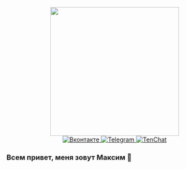 <div id="header" align="center">
  <img src="https://media.giphy.com/media/ZVik7pBtu9dNS/giphy.gif" width="300"/>
  <div id="badges">
    <a href="https://vk.com/flydecisive">
      <img src="https://img.shields.io/badge/Вконтакте-blue?logo=vk&logoColor=white&style=for-the-badge" alt="Вконтакте"/>
    </a>
    <a href="https://t.me/flydecisive_original">
      <img src="https://img.shields.io/badge/Telegram-blue?logo=telegram&logoColor=white&style=for-the-badge" alt="Telegram"/>
    </a>
    <a href="https://tenchat.ru/2413295?utm_source=643efe6f-c053-4a26-a7c1-6e057e05cac2">
      <img src="https://img.shields.io/badge/TenChat-red?logo=TenChat&logoColor=white&style=for-the-badge" alt="TenChat"/>
    </a>
  </div>
</div>

### Всем привет, меня зовут Максим 👋





<!--
**flydecisive/flydecisive** is a ✨ _special_ ✨ repository because its `README.md` (this file) appears on your GitHub profile.

Here are some ideas to get you started:

- 🔭 I’m currently working on ...
- 🌱 I’m currently learning ...
- 👯 I’m looking to collaborate on ...
- 🤔 I’m looking for help with ...
- 💬 Ask me about ...
- 📫 How to reach me: ...
- 😄 Pronouns: ...
- ⚡ Fun fact: ...
-->
